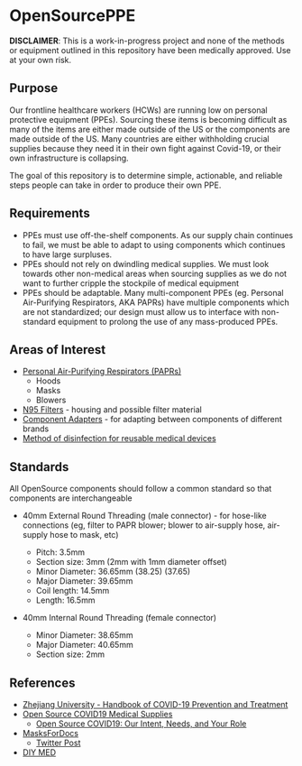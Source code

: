 # OpenSourcePPE

**DISCLAIMER**: This is a work-in-progress project and none of the methods or equipment outlined in this repository have been medically approved. Use at your own risk.


## Purpose

Our frontline healthcare workers (HCWs) are running low on personal protective equipment (PPEs). Sourcing these items is becoming difficult as many of the items are either made outside of the US or the components are made outside of the US. Many countries are either withholding crucial supplies because they need it in their own fight against Covid-19, or their own infrastructure is collapsing.

The goal of this repository is to determine simple, actionable, and reliable steps people can take in order to produce their own PPE.

## Requirements

* PPEs must use off-the-shelf components. As our supply chain continues to fail, we must be able to adapt to using components which continues to have large surpluses.
* PPEs should not rely on dwindling medical supplies. We must look towards other non-medical areas when sourcing supplies as we do not want to further cripple the stockpile of medical equipment
* PPEs should be adaptable. Many multi-component PPEs (eg. Personal Air-Purifying Respirators, AKA PAPRs) have multiple components which are not standardized; our design must allow us to interface with non-standard equipment to prolong the use of any mass-produced PPEs. 


## Areas of Interest

* [Personal Air-Purifying Respirators (PAPRs)](./PAPR)
	* Hoods
	* Masks
	* Blowers
* [N95 Filters](./Filters) - housing and possible filter material
* [Component Adapters](./ComponentAdapters) - for adapting between components of different brands
* [Method of disinfection for reusable medical devices](./Disinfection)


## Standards

All OpenSource components should follow a common standard so that components are interchangeable

* 40mm External Round Threading (male connector) - for hose-like connections (eg, filter to PAPR blower; blower to air-supply hose, air-supply hose to mask, etc)
	* Pitch: 3.5mm
	* Section size: 3mm (2mm with 1mm diameter offset)
	* Minor Diameter: 36.65mm (38.25) (37.65)
	* Major Diameter: 39.65mm 
	* Coil length: 14.5mm
	* Length: 16.5mm	

* 40mm Internal Round Threading (female connector)
	* Minor Diameter: 38.65mm
	* Major Diameter: 40.65mm
	* Section size: 2mm

## References
* [Zhejiang University - Handbook of COVID-19 Prevention and Treatment](https://covid-19.alibabacloud.com/)
* [Open Source COVID19 Medical Supplies](https://www.facebook.com/groups/670932227050506/)
	* [Open Source COVID19: Our Intent, Needs, and Your Role](https://docs.google.com/document/u/0/d/1-71FJTmI1Q1kjSDLP0EegMERjg_0kk_7UfaRE4r66Mg/mobilebasic)
* [MasksForDocs](https://masksfordocs.com/)
	* [Twitter Post](https://twitter.com/MasksForDocs/status/1241461367720120320)
* [DIY MED](https://www.diymed.org/home)